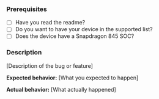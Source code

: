 ### Prerequisites

* [ ] Have you read the readme?
* [ ] Do you want to have your device in the supported list?
* [ ] Does the device have a Snapdragon 845 SOC?

### Description

[Description of the bug or feature]

**Expected behavior:** [What you expected to happen]

**Actual behavior:** [What actually happened]
